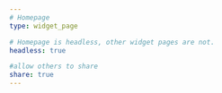 ```yaml
---
# Homepage
type: widget_page

# Homepage is headless, other widget pages are not.
headless: true

#allow others to share
share: true
---
```

